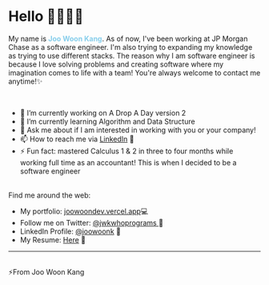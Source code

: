 
<!--
**joowoonk/joowoonk** is a ✨ _special_ ✨ repository because its `README.md` (this file) appears on your GitHub profile.
-->






<h1 style="font-weight: bold">
Hello <span>👋🏼👨‍💻</span>
</h1>
<p>My name is <strong style="color: skyblue"> Joo Woon Kang</strong>. As of now, I've been working at JP Morgan Chase as a software engineer. I'm also trying to expanding my knowledge as trying to use different stacks. The reason why I am software engineer is because I love solving problems and creating software where my imagination comes to life with a team! You're always welcome to contact me anytime!✨</p>

<br/>
<ul>
<li> 🔭 I’m currently working on A Drop A Day version 2</li>
<li> 🌱 I’m currently learning Algorithm and Data Structure</li>
<!--- 👯 I’m looking to collaborate on 
- 🤔 I’m looking for help with ...-->
<li> 💬 Ask me about if I am interested in working with you or your company!</li>
<li> 📫 How to reach me via <a target="_blank" href="https://www.linkedin.com/in/joowoonk/">LinkedIn</a> 📄</li> 
<li> ⚡ Fun fact: mastered Calculus 1 & 2 in three to four months while working full time as an accountant! This is when I decided to be a software engineer</li>
</ul>
<br/>
Find me around the web:
<ul>
    <li>My portfolio: <a target="_blank" href="https://joowoondev.vercel.app/">joowoondev.vercel.app</a>💻</li>
<li>Follow me on Twitter: <a target="_blank" href="https://twitter.com/jwkwhoprograms">
    @jwkwhoprograms </a> 💙
    <li>LinkedIn Profile: <a target="_blank" href="https://www.linkedin.com/in/joowoonk/">@joowoonk</a> 📄 </li>
    <li>My Resume: <a target="_blank" href="https://drive.google.com/file/d/1SMfAylPnbsnbL_FfRlCC7QfGmS7ccZVG/view">Here</a> 🤺 </li>
</ul>

<hr/>
<br>
<span>⚡From Joo Woon Kang</span>
